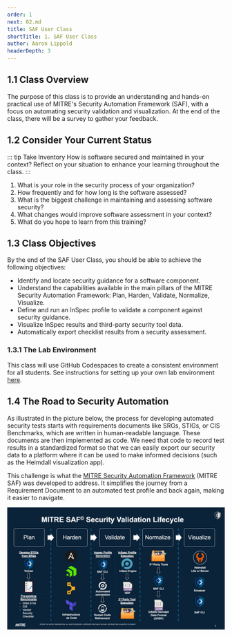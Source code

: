 ```yaml
---
order: 1
next: 02.md
title: SAF User Class
shortTitle: 1. SAF User Class
author: Aaron Lippold
headerDepth: 3
---
```


## 1.1 Class Overview

The purpose of this class is to provide an understanding and hands-on practical use of MITRE's Security Automation Framework (SAF), with a focus on automating security validation and visualization. At the end of the class, there will be a survey to gather your feedback.

## 1.2 Consider Your Current Status

::: tip Take Inventory
How is software secured and maintained in your context? Reflect on your situation to enhance your learning throughout the class.
:::

1. What is your role in the security process of your organization?
2. How frequently and for how long is the software assessed?
3. What is the biggest challenge in maintaining and assessing software security?
4. What changes would improve software assessment in your context?
5. What do you hope to learn from this training?

## 1.3 Class Objectives

By the end of the SAF User Class, you should be able to achieve the following objectives:

- Identify and locate security guidance for a software component.
- Understand the capabilities available in the main pillars of the MITRE Security Automation Framework: Plan, Harden, Validate, Normalize, Visualize.
- Define and run an InSpec profile to validate a component against security guidance.
- Visualize InSpec results and third-party security tool data.
- Automatically export checklist results from a security assessment.

### 1.3.1 The Lab Environment

This class will use GitHub Codespaces to create a consistent environment for all students. See instructions for setting up your own lab environment [here](../../resources/02.md).

## 1.4 The Road to Security Automation

As illustrated in the picture below, the process for developing automated security tests starts with requirements documents like SRGs, STIGs, or CIS Benchmarks, which are written in human-readable language. These documents are then implemented as code. We need that code to record test results in a standardized format so that we can easily export our security data to a platform where it can be used to make informed decisions (such as the Heimdall visualization app).

This challenge is what the [MITRE Security Automation Framework](https://saf.mitre.org) (MITRE SAF) was developed to address. It simplifies the journey from a Requirement Document to an automated test profile and back again, making it easier to navigate.

![SAF Lifecycle](../../assets/img/saf-lifecycle.jpg)
